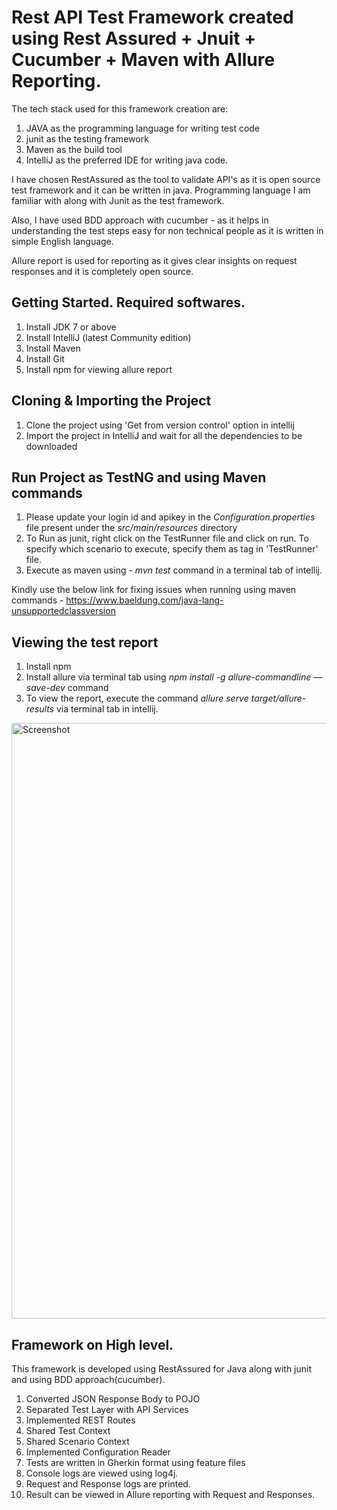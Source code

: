 # Rest API Test Framework created using Rest Assured + Jnuit + Cucumber + Maven with Allure Reporting.

The tech stack used for this framework creation are:

1. JAVA as the programming language for writing test code
2. junit as the testing framework
3. Maven as the build tool
4. IntelliJ as the preferred IDE for writing java code.

I have chosen RestAssured as the tool to validate API's as it is open source test framework and it can be written in java. Programming language I am familiar with along with Junit as the test framework.

Also, I have used BDD approach with cucumber - as it helps in understanding the test steps easy for non technical people as it is written in simple English language.

Allure report is used for reporting as it gives clear insights on request responses and it is completely open source.

## Getting Started. Required softwares.

1. Install JDK 7 or above
2. Install IntelliJ (latest Community edition)
3. Install Maven
4. Install Git
5. Install npm for viewing allure report

## Cloning & Importing the Project
1. Clone the project using 'Get from version control' option in intellij
2. Import the project in IntelliJ and wait for all the dependencies to be downloaded

## Run Project as TestNG and using Maven commands
1. Please update your login id and apikey in the *Configuration.properties* file present under the *src/main/resources* directory
2. To Run as junit, right click on the TestRunner file and click on run. To specify which scenario to execute,
   specify them as tag in 'TestRunner' file.
3. Execute as maven using - *mvn test* command in a terminal tab of intellij.

Kindly use the below link for fixing issues when running using maven commands - https://www.baeldung.com/java-lang-unsupportedclassversion

## Viewing the test report
1. Install npm
2. Install allure via terminal tab using *npm install -g allure-commandline —save-dev* command
3. To view the report, execute the command *allure serve target/allure-results* via terminal tab in intellij.

<img width="953" alt="Screenshot" src="https://user-images.githubusercontent.com/59449080/102023979-5aec8600-3d8f-11eb-84de-de5492c9a910.png">


## Framework on High level.
This framework is developed using RestAssured for Java along with junit and using BDD approach(cucumber).

1. Converted JSON Response Body to POJO
2. Separated Test Layer with API Services
3. Implemented REST Routes
4. Shared Test Context
5. Shared Scenario Context
6. Implemented Configuration Reader
7. Tests are written in Gherkin format using feature files
8. Console logs are viewed using log4j.
9. Request and Response logs are printed.
10. Result can be viewed in Allure reporting with Request and Responses.











